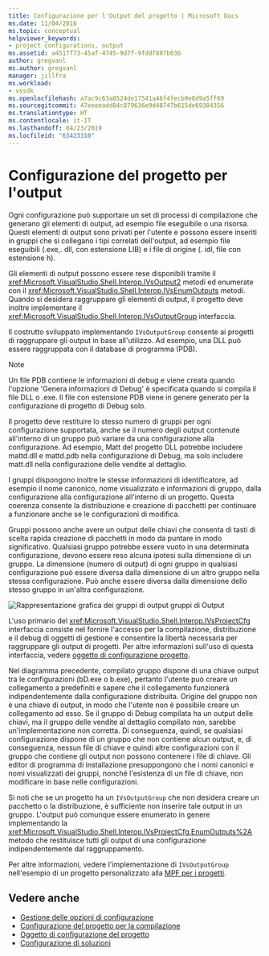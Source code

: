 ```yaml
---
title: Configurazione per l'Output del progetto | Microsoft Docs
ms.date: 11/04/2016
ms.topic: conceptual
helpviewer_keywords:
- project configurations, output
ms.assetid: a4517f73-45af-4745-9d7f-9fddf887b636
author: gregvanl
ms.author: gregvanl
manager: jillfra
ms.workload:
- vssdk
ms.openlocfilehash: a7ac9c63a8524de17541a46f4fecb9e8d9a5ff69
ms.sourcegitcommit: 47eeeeadd84c879636e9d48747b615de69384356
ms.translationtype: HT
ms.contentlocale: it-IT
ms.lasthandoff: 04/23/2019
ms.locfileid: "63423310"
---
```

# <a name="project-configuration-for-output"></a>Configurazione del progetto per l'output
Ogni configurazione può supportare un set di processi di compilazione che generano gli elementi di output, ad esempio file eseguibile o una risorsa. Questi elementi di output sono privati per l'utente e possono essere inseriti in gruppi che si collegano i tipi correlati dell'output, ad esempio file eseguibili (.exe,. dll, con estensione LIB) e i file di origine (. idl, file con estensione h).

 Gli elementi di output possono essere rese disponibili tramite il <xref:Microsoft.VisualStudio.Shell.Interop.IVsOutput2> metodi ed enumerate con il <xref:Microsoft.VisualStudio.Shell.Interop.IVsEnumOutputs> metodi. Quando si desidera raggruppare gli elementi di output, il progetto deve inoltre implementare il <xref:Microsoft.VisualStudio.Shell.Interop.IVsOutputGroup> interfaccia.

 Il costrutto sviluppato implementando `IVsOutputGroup` consente ai progetti di raggruppare gli output in base all'utilizzo. Ad esempio, una DLL può essere raggruppata con il database di programma (PDB).

> [!NOTE]
> Un file PDB contiene le informazioni di debug e viene creata quando l'opzione 'Genera informazioni di Debug' è specificata quando si compila il file DLL o .exe. Il file con estensione PDB viene in genere generato per la configurazione di progetto di Debug solo.

 Il progetto deve restituire lo stesso numero di gruppi per ogni configurazione supportata, anche se il numero degli output contenute all'interno di un gruppo può variare da una configurazione alla configurazione. Ad esempio, Matt del progetto DLL potrebbe includere mattd.dll e mattd.pdb nella configurazione di Debug, ma solo includere matt.dll nella configurazione delle vendite al dettaglio.

 I gruppi dispongono inoltre le stesse informazioni di identificatore, ad esempio il nome canonico, nome visualizzato e informazioni di gruppo, dalla configurazione alla configurazione all'interno di un progetto. Questa coerenza consente la distribuzione e creazione di pacchetti per continuare a funzionare anche se le configurazioni di modifica.

 Gruppi possono anche avere un output delle chiavi che consenta di tasti di scelta rapida creazione di pacchetti in modo da puntare in modo significativo. Qualsiasi gruppo potrebbe essere vuoto in una determinata configurazione, devono essere reso alcuna ipotesi sulla dimensione di un gruppo. La dimensione (numero di output) di ogni gruppo in qualsiasi configurazione può essere diversa dalla dimensione di un altro gruppo nella stessa configurazione. Può anche essere diversa dalla dimensione dello stesso gruppo in un'altra configurazione.

 ![Rappresentazione grafica dei gruppi di output](../../extensibility/internals/media/vsoutputgroups.gif "vsOutputGroups") gruppi di Output

 L'uso primario del <xref:Microsoft.VisualStudio.Shell.Interop.IVsProjectCfg> interfaccia consiste nel fornire l'accesso per la compilazione, distribuzione e il debug di oggetti di gestione e consentire la libertà necessaria per raggruppare gli output di progetti. Per altre informazioni sull'uso di questa interfaccia, vedere [oggetto di configurazione progetto](../../extensibility/internals/project-configuration-object.md).

 Nel diagramma precedente, compilato gruppo dispone di una chiave output tra le configurazioni (bD.exe o b.exe), pertanto l'utente può creare un collegamento a predefiniti e sapere che il collegamento funzionerà indipendentemente dalla configurazione distribuita. Origine del gruppo non è una chiave di output, in modo che l'utente non è possibile creare un collegamento ad esso. Se il gruppo di Debug compilata ha un output delle chiavi, ma il gruppo delle vendite al dettaglio compilato non, sarebbe un'implementazione non corretta. Di conseguenza, quindi, se qualsiasi configurazione dispone di un gruppo che non contiene alcun output, e, di conseguenza, nessun file di chiave e quindi altre configurazioni con il gruppo che contiene gli output non possono contenere i file di chiave. Gli editor di programma di installazione presuppongono che i nomi canonici e nomi visualizzati dei gruppi, nonché l'esistenza di un file di chiave, non modificare in base nelle configurazioni.

 Si noti che se un progetto ha un `IVsOutputGroup` che non desidera creare un pacchetto o la distribuzione, è sufficiente non inserire tale output in un gruppo. L'output può comunque essere enumerato in genere implementando la <xref:Microsoft.VisualStudio.Shell.Interop.IVsProjectCfg.EnumOutputs%2A> metodo che restituisce tutti gli output di una configurazione indipendentemente dal raggruppamento.

 Per altre informazioni, vedere l'implementazione di `IVsOutputGroup` nell'esempio di un progetto personalizzato alla [MPF per i progetti](https://github.com/tunnelvisionlabs/MPFProj10).

## <a name="see-also"></a>Vedere anche
- [Gestione delle opzioni di configurazione](../../extensibility/internals/managing-configuration-options.md)
- [Configurazione del progetto per la compilazione](../../extensibility/internals/project-configuration-for-building.md)
- [Oggetto di configurazione del progetto](../../extensibility/internals/project-configuration-object.md)
- [Configurazione di soluzioni](../../extensibility/internals/solution-configuration.md)